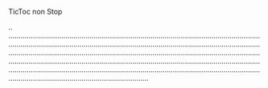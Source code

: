 TicToc non Stop

..
.................................................................................................................................................................................................................................................................................................................................................................................................................................................................................................................................................................................................................................................................................................................